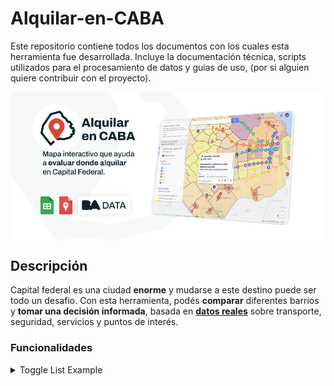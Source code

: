 # Alquilar-en-CABA
Este repositorio contiene todos los documentos con los cuales esta herramienta fue desarrollada. Incluye la documentación técnica, scripts utilizados para el procesamiento de datos y guias de uso, (por si alguien quiere contribuir con el proyecto).

<img align="center" src="https://github.com/TadeoRiganti/Alquilar-en-CABA/blob/main/kit-de-prensa/gh-banner-readme.png">

## Descripción

Capital federal es una ciudad **enorme** y mudarse a este destino puede ser todo un desafio. 
Con esta herramienta, podés **comparar** diferentes barrios y **tomar una decisión informada**, basada en [**datos reales**]((https://data.buenosaires.gob.ar/dataset/)) sobre transporte, seguridad, servicios y puntos de interés.

### Funcionalidades

   <details>
       <summary>Toggle List Example</summary>

        ### Heading
        1. ABC
        2. DEF
           * Hello
    </details>

#### Capas de mapa

Es como el [mapa interactivo de la ciudad](https://mapa.buenosaires.gob.ar/), pero con la posibilidad de elegir ver lo que te importa **al mismo tiempo**.
<img align="center" src="https://github.com/TadeoRiganti/Alquilar-en-CABA/blob/main/kit-de-prensa/Infografias/infografia-capas-de-mapa.png">

En esta primera versión, las capas de mapa **disponibles** son:
  - **Urbanismo:**
    - Comunas y barrios.
    - Villas y asentamientos informales.
  - **Movilidad:**
    - Estaciones de SUBTE.
    - Estaciones de Ferrocarril.
  - **Estadisticas de Delito:**
    - Robo total.
    - Robo automotor.
    - Hurto total.
    - Hurto automotor.

<br> 

#### Planilla de carga

Esta planilla **transforma tu lista** de alquileres relevados a una capa de mapa con todas las ubicaciones.
A diferencia de la carga manual, se genera automaticamente una **descripcion con datos clave**, que aparece como una ventana flotante al hacer click en cualquier marcador.

<img align="center" src="https://github.com/TadeoRiganti/Alquilar-en-CABA/blob/main/kit-de-prensa/Infografias/infografia-planilla-mapa.png">

En esta primera versión, se muestran los siguientes datos:
- **Datos clave:**
    - Precio total
    - Superficie cubierta
    - Precio /m2
- **Descripción breve**
- **Enlace a la publicación**


<br>

#### Seguimiento automatico

Opcionalmente, podés elegir **automatizar el seguimiento** de las publicaciones de alquileres, **actualizando los datos en tiempo real** para que siempre tengas la información correcta.
<br><br>
<img align="center" src="https://github.com/TadeoRiganti/Alquilar-en-CABA/blob/main/kit-de-prensa/Cliparts/gif-carga-automatica.gif">
<br><br>
Como utiliza funciones de **extracción de datos web**, por defecto **esta funcionalidad esta desconectada** de la planilla. 
En la wiki, esta la [guía de uso para conectar el modulo](https://github.com/TadeoRiganti/Alquilar-en-CABA/wiki/Activar-el-seguimiento-automatico) que tambien goza de la misma licencia.
Si queres saber porque esta desarrollado asi, te invito a leer el [articulo de la wiki](https://github.com/TadeoRiganti/Alquilar-en-CABA/wiki/Planilla-de-carga#modulo-de-extraccion-de-datos) donde se **explica la cuestión** a fondo. 

<br>

### Desarrollado con

- [Google My Maps](https://github.com/TadeoRiganti/Alquilar-en-CABA/wiki/My-Maps-%E2%80%90-Implementacion)
- [Google Sheets](https://github.com/TadeoRiganti/Alquilar-en-CABA/wiki/Sheets-%E2%80%90-Implementacion)
- [Python](https://github.com/TadeoRiganti/Alquilar-en-CABA/wiki/Python-Script-%E2%80%90-Conversi%C3%B3n-CSV%E2%80%90KML)

<br>

## Conseguí tu propia copia!

### Prerrequisitos

Como esta desarrollado con productos de Google, solo necesitas tener una cuenta de Google.

### Enlaces

- [**Mapa interactivo**](https://github.com/TadeoRiganti/Alquilar-en-CABA/wiki/Obtener-una-copia-%E2%80%90-Alquila-en-CABA)
- [**Planilla de carga**](https://docs.google.com/spreadsheets/d/1n8KmH8Q9s2Fp96RFHQW84AAExconjnvSWJ40BhUe-6I/copy)
- [**Modulo Extracción de datos**](https://github.com/TadeoRiganti/Alquilar-en-CABA/wiki/Guia-de-instalacion-%E2%80%90-Seguimiento-automatico)

<br> 

## Como colaborar

Para esta primera version, solamente utilice 7 set de datos de los 433 disponibles en [BA DATA](https://data.buenosaires.gob.ar/).
Si queres armar una capa de dato que no existe, pero no sabes como hacerlo, te dejo la guia con la tecnica que use yo.
Y si queres colaborar, tambien podes! De hecho, la idea es que este producto crezca gracias a la comunidad.

### Prerrequisitos

Tener una cuenta de Google.

### Instalacion

Completar! Ideally, write a script whose usage is described here.

### Configuracion

Completar! Manual, context-specific tasks not covered in the installation process.

### Uso

Completar! Agregar GIFS!

### Preguntas frecuentes

Completar!

<br> 

## Back matter

### Aviso legal

El modulo de extraccion de datos debe ser usado solo en aquellos sitios que permitan este tipo de acciones: 
Es responsabilidad del usuario final obedecer todas las leyes locales, estatales y federales aplicables.
Porque nadie lee estas cosas, esta separado por defecto. El usuario debe conectar el modulo de manera manual y aceptar la responsabilidad de uso para activarlo.
De esta manera, los desarrolladores no asumen ninguna responsabilidad y no son responsables de ningún mal uso o daño causado por esta herramienta.


### Reconocimientos

* Gracias a la Ciudad Autonoma de Buenos Aires por liberar al publico su extensa base de datos. 
* Gracias a [Jimmy](https://gis.stackexchange.com/users/214905/jimmy) por [preguntar](https://gis.stackexchange.com/questions/444963/how-to-convert-wkt-polygons-to-kml-file-using-python) y a [Shawn](https://gis.stackexchange.com/users/96775/shawn) por responder con un script para realizar la conversión.

### Sitios de interes

- [Buenos Aires Data](https://gist.github.com/DomPizzie/7a5ff55ffa9081f2de27c315f5018afc)
- [Mapa interactivo de CABA](https://gist.github.com/PurpleBooth/109311bb0361f32d87a2)
- [Mapa del delito](https://gist.github.com/fvcproductions/1bfc2d4aecb01a834b46)
- [Jhon (Script)](https://github.com/me-and-company/readme-template)
- [Google Devs - KML](https://github.com/me-and-company/readme-template)

### To-do

- [x] Publicar el avance del proyecto
- [x] Crear la pagina de Facebook
- [x] Armar la presentación en Behance
    - [x] Esquematizar presentacion
    - [x] Armar infografias
    - [ ] Armar paginas de la presentacion
    - [ ] Publicar en Behance
- [x] Armar el repositorio de github
    - [x] Armar el documento README.md
        - [x] Completar la seccion "Descripcion"
        - [x] Completar la seccion "Consegui tu copia!"
        - [ ] Completar la seccion "Como colaborar"
    - [x] Armar la wiki del proyecto
        - [x] Agregar documentacion tecnica
        - [x] Subir el script de python
        - [x] Armar la pagina guia de uso "Procesamiento de datos"
        - [x] Armar tutorial para conseguir una copia
        - [ ] Armar guia para "Agregar capas de mapa"
        - [ ] Armar guia para "Armar capas de mapa"
        - [ ] Armar guia para "Procesar set de datos de BA DATA"
        - [ ] Armar glosario "Coloquio tecnico"
        - [ ] Armar glosario "Librerias utilizadas"
        - [ ] Armar la pagina guia de uso "Normas de colaboracion"
- [ ] Publicar en Linkedin

### Licencia

Este proyecto tiene una [licencia MIT](LICENSE.md).

